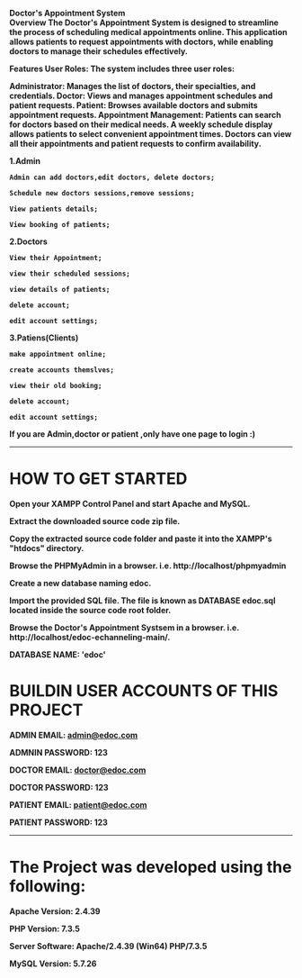 <b>Doctor's Appointment System<b> <br>
Overview
The Doctor's Appointment System is designed to streamline the process of scheduling medical appointments online. This application allows patients to request appointments with doctors, while enabling doctors to manage their schedules effectively.

Features
User Roles:
The system includes three user roles:

Administrator: Manages the list of doctors, their specialties, and credentials.
Doctor: Views and manages appointment schedules and patient requests.
Patient: Browses available doctors and submits appointment requests.
Appointment Management:
Patients can search for doctors based on their medical needs.
A weekly schedule display allows patients to select convenient appointment times.
Doctors can view all their appointments and patient requests to confirm availability.

1.Admin

    Admin can add doctors,edit doctors, delete doctors;

    Schedule new doctors sessions,remove sessions;

    View patients details;

    View booking of patients;

2.Doctors

    View their Appointment;

    view their scheduled sessions;

    view details of patients;

    delete account;

    edit account settings;

3.Patiens(Clients)

    make appointment online;

    create accounts themslves;

    view their old booking;

    delete account;

    edit account settings;

If you are Admin,doctor or patient ,only have one page to login :)

---

# HOW TO GET STARTED

Open your XAMPP Control Panel and start Apache and MySQL.

Extract the downloaded source code zip file.

Copy the extracted source code folder and paste it into the XAMPP's "htdocs" directory.

Browse the PHPMyAdmin in a browser. i.e. http://localhost/phpmyadmin

Create a new database naming edoc.

Import the provided SQL file. The file is known as DATABASE edoc.sql located inside the source code root folder.

Browse the Doctor's Appointment Systsem in a browser. i.e. http://localhost/edoc-echanneling-main/.

DATABASE NAME: 'edoc'

# BUILDIN USER ACCOUNTS OF THIS PROJECT

ADMIN EMAIL: admin@edoc.com

ADMNIN PASSWORD: 123

DOCTOR EMAIL: doctor@edoc.com

DOCTOR PASSWORD: 123

PATIENT EMAIL: patient@edoc.com

PATIENT PASSWORD: 123

---

# The Project was developed using the following:

Apache Version: 2.4.39

PHP Version: 7.3.5

Server Software: Apache/2.4.39 (Win64) PHP/7.3.5

MySQL Version: 5.7.26


